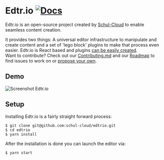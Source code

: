# Edtr.io [![Docs](https://img.shields.io/badge/docs-Gitbook.io-lightgrey.svg)](https://edtrio.gitbook.io/docs) 

Edtr.io is an open-source project created by [Schul-Cloud](https://github.com/schul-cloud) to enable seamless content creation.

It provides two things: A universal editor infrastructure to manipulate and create content and a set of 'lego block' plugins to make that process even easier. Edtr.io is React based and plugins [can be easily created](Develop_plugins.md).<br />Want to contribute? Check out our [Contributing.md](https://github.com/schul-cloud/edtrio/blob/master/.github/CONTRIBUTING.md)  and our [Roadmap](https://github.com/schul-cloud/edtrio/projects/1) to find issues to work on or [propose your own](https://github.com/schul-cloud/edtrio/issues).

## Demo
![Screenshot Edtr.io](https://github.com/schul-cloud/edtrio/raw/docs-init/docs/screenshot_editor.png "Edtr.io screenshot")

## Setup
Installing Edtr.io is a fairly straight forward process:

```shell
$ git clone git@github.com:schul-cloud/edtrio.git
$ cd edtrio
$ yarn install
```

After the installation is done you can launch the editor via:

```shell
$ yarn start
```
